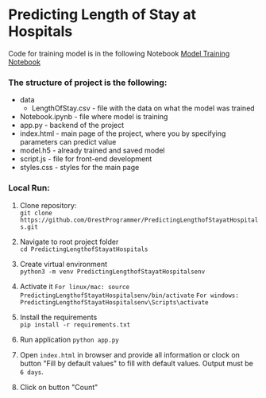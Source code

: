 # Predicting Length of Stay at Hospitals

Code for training model is in the following Notebook [Model Training Notebook](model_training.ipynb)  

### The structure of project is the following:

- data
  + LengthOfStay.csv - file with the data on what the model was trained
- Notebook.ipynb - file where model is training
- app.py - backend of the project
- index.html - main page of the project, where you by specifying parameters can predict value
- model.h5 - already trained and saved model
- script.js - file for front-end development
- styles.css - styles for the main page

### Local Run:

1. Clone repository:  
```git clone https://github.com/OrestProgrammer/PredictingLengthofStayatHospitals.git```

2. Navigate to root project folder  
```cd PredictingLengthofStayatHospitals```  

3. Create virtual environment  
```python3 -m venv PredictingLengthofStayatHospitalsenv```

4. Activate it
```For linux/mac: source PredictingLengthofStayatHospitalsenv/bin/activate```
```For windows: PredictingLengthofStayatHospitalsenv\Scripts\activate```

5. Install the requirements  
```pip install -r requirements.txt```

6. Run application 
```python app.py```  

7. Open ```index.html``` in browser and provide all information or clock on button "Fill by default values" to fill with default values. Output must be ```6 days```.

8. Click on button "Count"
